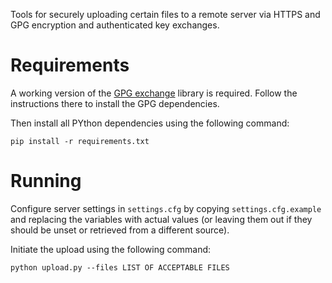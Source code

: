 Tools for securely uploading certain files to a remote server via HTTPS and GPG
encryption and authenticated key exchanges.

# Requirements

A working version of the [GPG 
exchange](https://github.com/lhelwerd/gpg-exchange) library is required. Follow 
the instructions there to install the GPG dependencies.

Then install all PYthon dependencies using the following command:

`pip install -r requirements.txt`

# Running

Configure server settings in `settings.cfg` by copying `settings.cfg.example`
and replacing the variables with actual values (or leaving them out if they
should be unset or retrieved from a different source).

Initiate the upload using the following command:

`python upload.py --files LIST OF ACCEPTABLE FILES`
